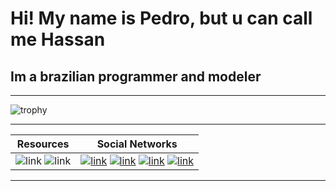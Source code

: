 # Hi! My name is Pedro, but u can call me Hassan

## Im a brazilian programmer and modeler

---

![trophy](https://github-profile-trophy.vercel.app/?username=HassanPls&column=4&row=1&theme=algolia)

---

| Resources | Social Networks |
| :---:        | :---: |
| ![link](https://img.shields.io/badge/c%23-%23239120.svg?style=for-the-badge&logo=c-sharp&logoColor=white) ![link](https://img.shields.io/badge/VSCode-0078D4?style=for-the-badge&logo=visual%20studio%20code&logoColor=white)|[![link](https://img.shields.io/badge/Twitter-%231DA1F2.svg?style=for-the-badge&logo=Twitter&logoColor=white)](https://twitter.com/Hassan_pls) [![link](https://img.shields.io/badge/YouTube-FF0000?style=for-the-badge&logo=youtube&logoColor=white)](https://www.youtube.com/channel/UCA-lKzMkAvGGHxlAvMZZifQ) [![link](https://img.shields.io/badge/Reddit-FF4500?style=for-the-badge&logo=reddit&logoColor=white)](https://www.reddit.com/user/Hassan_no) [![link](https://img.shields.io/badge/-Instagram-%23E4405F?style=for-the-badge&logo=instagram&logoColor=white)](https://www.instagram.com/hassan_pls/)|
---
<!--

- 🔭 I’m currently working on ...
- 🌱 I’m currently learning ...
- 👯 I’m looking to collaborate on ...
- 🤔 I’m looking for help with ...
- 💬 Ask me about ...
- 📫 How to reach me: ...
- 😄 Pronouns: ...
- ⚡ Fun fact: ...
-->
